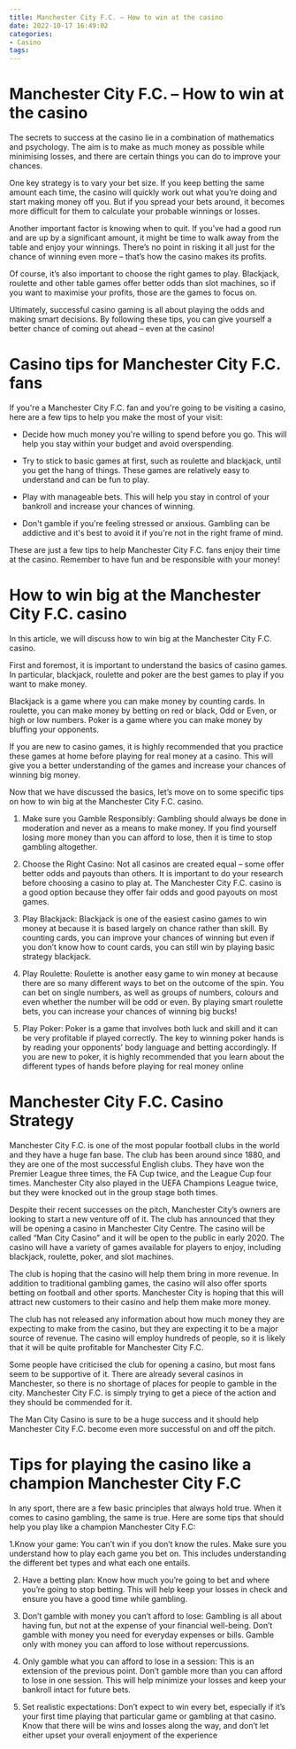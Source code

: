 ```yaml
---
title: Manchester City F.C. – How to win at the casino
date: 2022-10-17 16:49:02
categories:
- Casino
tags:
---
```



#  Manchester City F.C. – How to win at the casino

The secrets to success at the casino lie in a combination of mathematics and psychology. The aim is to make as much money as possible while minimising losses, and there are certain things you can do to improve your chances.

One key strategy is to vary your bet size. If you keep betting the same amount each time, the casino will quickly work out what you’re doing and start making money off you. But if you spread your bets around, it becomes more difficult for them to calculate your probable winnings or losses.

Another important factor is knowing when to quit. If you’ve had a good run and are up by a significant amount, it might be time to walk away from the table and enjoy your winnings. There’s no point in risking it all just for the chance of winning even more – that’s how the casino makes its profits.

Of course, it’s also important to choose the right games to play. Blackjack, roulette and other table games offer better odds than slot machines, so if you want to maximise your profits, those are the games to focus on.

Ultimately, successful casino gaming is all about playing the odds and making smart decisions. By following these tips, you can give yourself a better chance of coming out ahead – even at the casino!

#  Casino tips for Manchester City F.C. fans


If you're a Manchester City F.C. fan and you're going to be visiting a casino, here are a few tips to help you make the most of your visit:

* Decide how much money you're willing to spend before you go. This will help you stay within your budget and avoid overspending.

* Try to stick to basic games at first, such as roulette and blackjack, until you get the hang of things. These games are relatively easy to understand and can be fun to play.

* Play with manageable bets. This will help you stay in control of your bankroll and increase your chances of winning.

* Don't gamble if you're feeling stressed or anxious. Gambling can be addictive and it's best to avoid it if you're not in the right frame of mind.

These are just a few tips to help Manchester City F.C. fans enjoy their time at the casino. Remember to have fun and be responsible with your money!

#  How to win big at the Manchester City F.C. casino

In this article, we will discuss how to win big at the Manchester City F.C. casino.

First and foremost, it is important to understand the basics of casino games. In particular, blackjack, roulette and poker are the best games to play if you want to make money.

Blackjack is a game where you can make money by counting cards. In roulette, you can make money by betting on red or black, Odd or Even, or high or low numbers. Poker is a game where you can make money by bluffing your opponents.

If you are new to casino games, it is highly recommended that you practice these games at home before playing for real money at a casino. This will give you a better understanding of the games and increase your chances of winning big money.

Now that we have discussed the basics, let’s move on to some specific tips on how to win big at the Manchester City F.C. casino.

1) Make sure you Gamble Responsibly: Gambling should always be done in moderation and never as a means to make money. If you find yourself losing more money than you can afford to lose, then it is time to stop gambling altogether.

2) Choose the Right Casino: Not all casinos are created equal – some offer better odds and payouts than others. It is important to do your research before choosing a casino to play at. The Manchester City F.C. casino is a good option because they offer fair odds and good payouts on most games.

3) Play Blackjack: Blackjack is one of the easiest casino games to win money at because it is based largely on chance rather than skill. By counting cards, you can improve your chances of winning but even if you don’t know how to count cards, you can still win by playing basic strategy blackjack.

4) Play Roulette: Roulette is another easy game to win money at because there are so many different ways to bet on the outcome of the spin. You can bet on single numbers, as well as groups of numbers, colours and even whether the number will be odd or even. By playing smart roulette bets, you can increase your chances of winning big bucks!

5) Play Poker: Poker is a game that involves both luck and skill and it can be very profitable if played correctly. The key to winning poker hands is by reading your opponents’ body language and betting accordingly. If you are new to poker, it is highly recommended that you learn about the different types of hands before playing for real money online

#  Manchester City F.C. Casino Strategy

Manchester City F.C. is one of the most popular football clubs in the world and they have a huge fan base. The club has been around since 1880, and they are one of the most successful English clubs. They have won the Premier League three times, the FA Cup twice, and the League Cup four times. Manchester City also played in the UEFA Champions League twice, but they were knocked out in the group stage both times.

Despite their recent successes on the pitch, Manchester City’s owners are looking to start a new venture off of it. The club has announced that they will be opening a casino in Manchester City Centre. The casino will be called “Man City Casino” and it will be open to the public in early 2020. The casino will have a variety of games available for players to enjoy, including blackjack, roulette, poker, and slot machines.

The club is hoping that the casino will help them bring in more revenue. In addition to traditional gambling games, the casino will also offer sports betting on football and other sports. Manchester City is hoping that this will attract new customers to their casino and help them make more money.

The club has not released any information about how much money they are expecting to make from the casino, but they are expecting it to be a major source of revenue. The casino will employ hundreds of people, so it is likely that it will be quite profitable for Manchester City F.C.

Some people have criticised the club for opening a casino, but most fans seem to be supportive of it. There are already several casinos in Manchester, so there is no shortage of places for people to gamble in the city. Manchester City F.C. is simply trying to get a piece of the action and they should be commended for it.

The Man City Casino is sure to be a huge success and it should help Manchester City F.C. become even more successful on and off the pitch.

#  Tips for playing the casino like a champion Manchester City F.C

In any sport, there are a few basic principles that always hold true. When it comes to casino gambling, the same is true. Here are some tips that should help you play like a champion Manchester City F.C:

1.Know your game: You can’t win if you don’t know the rules. Make sure you understand how to play each game you bet on. This includes understanding the different bet types and what each one entails.

2. Have a betting plan: Know how much you’re going to bet and where you’re going to stop betting. This will help keep your losses in check and ensure you have a good time while gambling.

3. Don’t gamble with money you can’t afford to lose: Gambling is all about having fun, but not at the expense of your financial well-being. Don’t gamble with money you need for everyday expenses or bills. Gamble only with money you can afford to lose without repercussions.

4. Only gamble what you can afford to lose in a session: This is an extension of the previous point. Don’t gamble more than you can afford to lose in one session. This will help minimize your losses and keep your bankroll intact for future bets.

5. Set realistic expectations: Don’t expect to win every bet, especially if it’s your first time playing that particular game or gambling at that casino. Know that there will be wins and losses along the way, and don’t let either upset your overall enjoyment of the experience
